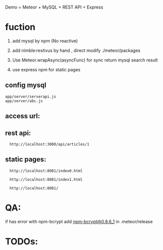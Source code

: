 
Demo = Meteor + MySQL + REST API + Express

fuction
===============================
  1. add mysql by npm (No reactive)

  2. add nimble:restivus by hand , direct modify ./meteor/packages

  3. Use Meteor.wrapAsync(asyncFunc) for sync return mysql search result

  4. use express npm for static pages

config mysql
-----------------------
    app/server/serverapi.js
    app/server/abc.js






access url:
------------------------
  rest api:
  --------------------------
      http://localhost:3000/api/articles/1

  static pages:
  --------------------------
      http://localhost:8081/index0.html

      http://localhost:8081/index1.html

      http://localhost:8081/


QA:
=====================================

  if has error with npm-bcrypt
  add npm-bcrypt@0.8.6_1 in .meteor/release



TODOs:
====================================
